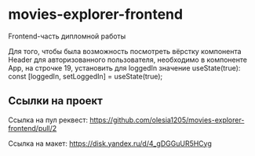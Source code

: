 # movies-explorer-frontend
Frontend-часть дипломной работы

Для того, чтобы была возможность посмотреть вёрстку компонента Header для авторизованного пользователя, необходимо в компоненте App, на строчке 19, установить для loggedIn значение useState(true):
<br />
const [loggedIn, setLoggedIn] = useState(true);

## Ссылки на проект

Ссылка на пул реквест: https://github.com/olesia1205/movies-explorer-frontend/pull/2

Ссылка на макет: https://disk.yandex.ru/d/4_gDGGuUR5HCyg
